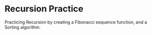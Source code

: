 # Recursion Practice
Practicing Recursion by creating a Fibonacci sequence function, and a Sorting algorithm.

